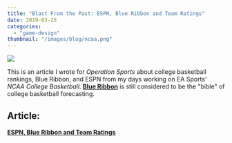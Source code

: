 ```yaml
---
title: "Blast From the Past: ESPN, Blue Ribbon and Team Ratings"
date: 2019-03-25
categories: 
  - "game-design"
thumbnail: "/images/blog/ncaa.png"
---
```


![](/images/blog/18-19PerfectBound_sized_large_1c78ade4-8578-408e-a857-b86f8398ab97_large.png)

This is an article I wrote for _Operation Sports_ about college basketball rankings, Blue Ribbon, and ESPN from my days working on EA Sports' _NCAA College Basketball_. **[Blue Ribbon](https://blueribbonyearbook.com/)** is still considered to be the "bible" of college basketball forecasting.

## Article:

[**ESPN, Blue Ribbon and Team Ratings**](https://forums.operationsports.com/features/724/ncaa-basketball-09-producer-blog-3/)
